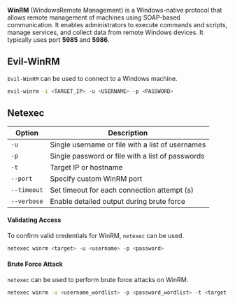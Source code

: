 **WinRM** (WindowsRemote Management) is a Windows-native protocol that allows remote management of machines using SOAP-based communication. It enables administrators to execute commands and scripts, manage services, and collect data from remote Windows devices. It typically uses port **5985** and **5986**.

## Evil-WinRM
`Evil-WinRM` can be used to connect to a Windows machine.

```bash
evil-winrm -i <TARGET_IP> -u <USERNAME> -p <PASSWORD>
```

## Netexec

| **Option**  | **Description**                                  |
| ----------- | ------------------------------------------------ |
| `-u`        | Single username or file with a list of usernames |
| `-p`        | Single password or file with a list of passwords |
| `-t`        | Target IP or hostname                            |
| `--port`    | Specify custom WinRM port                        |
| `--timeout` | Set timeout for each connection attempt (s)      |
| `--verbose` | Enable detailed output during brute force        |

#### Validating Access 
To confirm valid credentials for WinRM, `netexec` can be used.

```bash
netexec winrm <target> -u <username> -p <password>
```

#### Brute Force Attack   
`netexec` can be used to perform brute force attacks on WinRM.

```bash
netexec winrm -u <username_wordlist> -p <password_wordlist> -t <target-ip>
```


